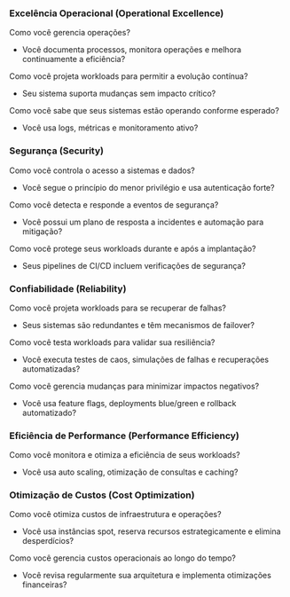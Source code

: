 ### Excelência Operacional (Operational Excellence)
Como você gerencia operações?
- Você documenta processos, monitora operações e melhora continuamente a eficiência?

Como você projeta workloads para permitir a evolução contínua?
- Seu sistema suporta mudanças sem impacto crítico?

Como você sabe que seus sistemas estão operando conforme esperado?
- Você usa logs, métricas e monitoramento ativo?

### Segurança (Security)
Como você controla o acesso a sistemas e dados?
- Você segue o princípio do menor privilégio e usa autenticação forte?

Como você detecta e responde a eventos de segurança?
- Você possui um plano de resposta a incidentes e automação para mitigação?

Como você protege seus workloads durante e após a implantação?
- Seus pipelines de CI/CD incluem verificações de segurança?

### Confiabilidade (Reliability)
Como você projeta workloads para se recuperar de falhas?
- Seus sistemas são redundantes e têm mecanismos de failover?

Como você testa workloads para validar sua resiliência?
- Você executa testes de caos, simulações de falhas e recuperações automatizadas?

Como você gerencia mudanças para minimizar impactos negativos?
- Você usa feature flags, deployments blue/green e rollback automatizado?

### Eficiência de Performance (Performance Efficiency)
Como você monitora e otimiza a eficiência de seus workloads?
- Você usa auto scaling, otimização de consultas e caching?

### Otimização de Custos (Cost Optimization)
Como você otimiza custos de infraestrutura e operações?
- Você usa instâncias spot, reserva recursos estrategicamente e elimina desperdícios?

Como você gerencia custos operacionais ao longo do tempo?
- Você revisa regularmente sua arquitetura e implementa otimizações financeiras?

